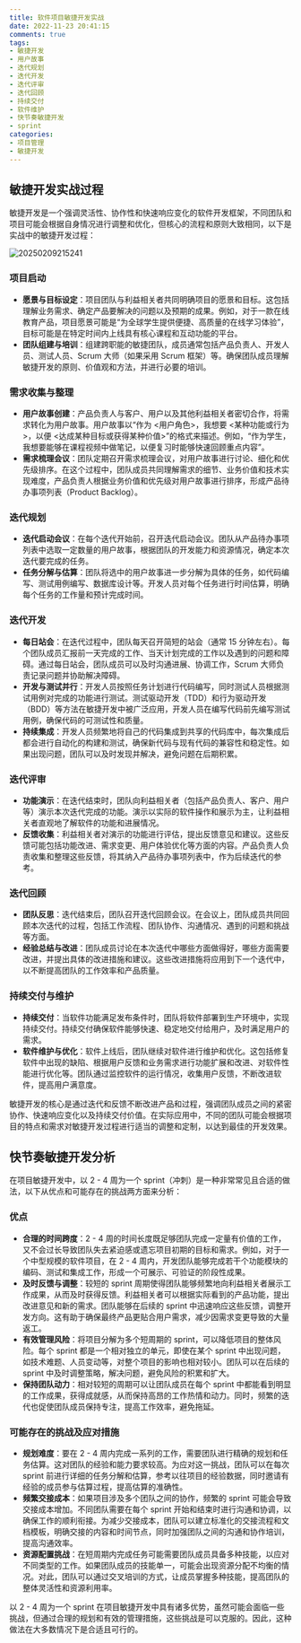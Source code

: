 ```yaml
---
title: 软件项目敏捷开发实战
date: 2022-11-23 20:41:15
comments: true
tags:
- 敏捷开发
- 用户故事
- 迭代规划
- 迭代开发
- 迭代评审
- 迭代回顾
- 持续交付
- 软件维护
- 快节奏敏捷开发
- sprint
categories:
- 项目管理
- 敏捷开发
---
```


## 敏捷开发实战过程

敏捷开发是一个强调灵活性、协作性和快速响应变化的软件开发框架，不同团队和项目可能会根据自身情况进行调整和优化，但核心的流程和原则大致相同，以下是实战中的敏捷开发过程：

![20250209215241](https://s2.loli.net/2025/02/09/MBYKEFuCOdiDy4l.png)

### 项目启动
- **愿景与目标设定**：项目团队与利益相关者共同明确项目的愿景和目标。这包括理解业务需求、确定产品要解决的问题以及预期的成果。例如，对于一款在线教育产品，项目愿景可能是“为全球学生提供便捷、高质量的在线学习体验”，目标可能是在特定时间内上线具有核心课程和互动功能的平台。
- **团队组建与培训**：组建跨职能的敏捷团队，成员通常包括产品负责人、开发人员、测试人员、Scrum 大师（如果采用 Scrum 框架）等。确保团队成员理解敏捷开发的原则、价值观和方法，并进行必要的培训。

### 需求收集与整理
- **用户故事创建**：产品负责人与客户、用户以及其他利益相关者密切合作，将需求转化为用户故事。用户故事以“作为 <用户角色>，我想要 <某种功能或行为>，以便 <达成某种目标或获得某种价值>”的格式来描述。例如，“作为学生，我想要能够在课程视频中做笔记，以便复习时能够快速回顾重点内容”。
- **需求梳理会议**：团队定期召开需求梳理会议，对用户故事进行讨论、细化和优先级排序。在这个过程中，团队成员共同理解需求的细节、业务价值和技术实现难度，产品负责人根据业务价值和优先级对用户故事进行排序，形成产品待办事项列表（Product Backlog）。

### 迭代规划
- **迭代启动会议**：在每个迭代开始前，召开迭代启动会议。团队从产品待办事项列表中选取一定数量的用户故事，根据团队的开发能力和资源情况，确定本次迭代要完成的任务。
- **任务分解与估算**：团队将选中的用户故事进一步分解为具体的任务，如代码编写、测试用例编写、数据库设计等。开发人员对每个任务进行时间估算，明确每个任务的工作量和预计完成时间。

### 迭代开发
- **每日站会**：在迭代过程中，团队每天召开简短的站会（通常 15 分钟左右）。每个团队成员汇报前一天完成的工作、当天计划完成的工作以及遇到的问题和障碍。通过每日站会，团队成员可以及时沟通进展、协调工作，Scrum 大师负责记录问题并协助解决障碍。
- **开发与测试并行**：开发人员按照任务计划进行代码编写，同时测试人员根据测试用例对完成的功能进行测试。测试驱动开发（TDD）和行为驱动开发（BDD）等方法在敏捷开发中被广泛应用，开发人员在编写代码前先编写测试用例，确保代码的可测试性和质量。
- **持续集成**：开发人员频繁地将自己的代码集成到共享的代码库中，每次集成后都会进行自动化的构建和测试，确保新代码与现有代码的兼容性和稳定性。如果出现问题，团队可以及时发现并解决，避免问题在后期积累。

### 迭代评审
- **功能演示**：在迭代结束时，团队向利益相关者（包括产品负责人、客户、用户等）演示本次迭代完成的功能。演示以实际的软件操作和展示为主，让利益相关者直观地了解软件的功能和进展情况。
- **反馈收集**：利益相关者对演示的功能进行评估，提出反馈意见和建议。这些反馈可能包括功能改进、需求变更、用户体验优化等方面的内容。产品负责人负责收集和整理这些反馈，将其纳入产品待办事项列表中，作为后续迭代的参考。

### 迭代回顾
- **团队反思**：迭代结束后，团队召开迭代回顾会议。在会议上，团队成员共同回顾本次迭代的过程，包括工作流程、团队协作、沟通情况、遇到的问题和挑战等方面。
- **经验总结与改进**：团队成员讨论在本次迭代中哪些方面做得好，哪些方面需要改进，并提出具体的改进措施和建议。这些改进措施将应用到下一个迭代中，以不断提高团队的工作效率和产品质量。

### 持续交付与维护
- **持续交付**：当软件功能满足发布条件时，团队将软件部署到生产环境中，实现持续交付。持续交付确保软件能够快速、稳定地交付给用户，及时满足用户的需求。
- **软件维护与优化**：软件上线后，团队继续对软件进行维护和优化。这包括修复软件中出现的缺陷、根据用户反馈和业务需求进行功能扩展和改进、对软件性能进行优化等。团队通过监控软件的运行情况，收集用户反馈，不断改进软件，提高用户满意度。

敏捷开发的核心是通过迭代和反馈不断改进产品和过程，强调团队成员之间的紧密协作、快速响应变化以及持续交付价值。在实际应用中，不同的团队可能会根据项目的特点和需求对敏捷开发过程进行适当的调整和定制，以达到最佳的开发效果。  


## 快节奏敏捷开发分析

在项目敏捷开发中，以 2 - 4 周为一个 sprint（冲刺）是一种非常常见且合适的做法，以下从优点和可能存在的挑战两方面来分析：

### 优点
- **合理的时间跨度**：2 - 4 周的时间长度既足够团队完成一定量有价值的工作，又不会过长导致团队失去紧迫感或遗忘项目初期的目标和需求。例如，对于一个中型规模的软件项目，在 2 - 4 周内，开发团队能够完成若干个功能模块的编码、测试和集成工作，形成一个可展示、可验证的阶段性成果。
- **及时反馈与调整**：较短的 sprint 周期使得团队能够频繁地向利益相关者展示工作成果，从而及时获得反馈。利益相关者可以根据实际看到的产品功能，提出改进意见和新的需求。团队能够在后续的 sprint 中迅速响应这些反馈，调整开发方向。这有助于确保最终产品更贴合用户需求，减少因需求变更导致的大量返工。
- **有效管理风险**：将项目分解为多个短周期的 sprint，可以降低项目的整体风险。每个 sprint 都是一个相对独立的单元，即使在某个 sprint 中出现问题，如技术难题、人员变动等，对整个项目的影响也相对较小。团队可以在后续的 sprint 中及时调整策略，解决问题，避免风险的积累和扩大。
- **保持团队动力**：相对较短的周期可以让团队成员在每个 sprint 中都能看到明显的工作成果，获得成就感，从而保持高昂的工作热情和动力。同时，频繁的迭代也促使团队成员保持专注，提高工作效率，避免拖延。

### 可能存在的挑战及应对措施
- **规划难度**：要在 2 - 4 周内完成一系列的工作，需要团队进行精确的规划和任务估算。这对团队的经验和能力要求较高。为应对这一挑战，团队可以在每次 sprint 前进行详细的任务分解和估算，参考以往项目的经验数据，同时邀请有经验的成员参与估算过程，提高估算的准确性。
- **频繁交接成本**：如果项目涉及多个团队之间的协作，频繁的 sprint 可能会导致交接成本增加。不同团队需要在每个 sprint 开始和结束时进行沟通和协调，以确保工作的顺利衔接。为减少交接成本，团队可以建立标准化的交接流程和文档模板，明确交接的内容和时间节点，同时加强团队之间的沟通和协作培训，提高沟通效率。
- **资源配置挑战**：在短周期内完成任务可能需要团队成员具备多种技能，以应对不同类型的工作。如果团队成员的技能单一，可能会出现资源分配不均衡的情况。对此，团队可以通过交叉培训的方式，让成员掌握多种技能，提高团队的整体灵活性和资源利用率。

以 2 - 4 周为一个 sprint 在项目敏捷开发中具有诸多优势，虽然可能会面临一些挑战，但通过合理的规划和有效的管理措施，这些挑战是可以克服的。因此，这种做法在大多数情况下是合适且可行的。  